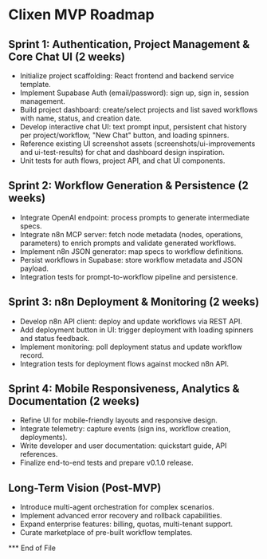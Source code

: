 # Clixen MVP Roadmap

## Sprint 1: Authentication, Project Management & Core Chat UI (2 weeks)
- Initialize project scaffolding: React frontend and backend service template.
- Implement Supabase Auth (email/password): sign up, sign in, session management.
- Build project dashboard: create/select projects and list saved workflows with name, status, and creation date.
- Develop interactive chat UI: text prompt input, persistent chat history per project/workflow, "New Chat" button, and loading spinners.
- Reference existing UI screenshot assets (screenshots/ui-improvements and ui-test-results) for chat and dashboard design inspiration.
- Unit tests for auth flows, project API, and chat UI components.

## Sprint 2: Workflow Generation & Persistence (2 weeks)
- Integrate OpenAI endpoint: process prompts to generate intermediate specs.
 - Integrate n8n MCP server: fetch node metadata (nodes, operations, parameters) to enrich prompts and validate generated workflows.
- Implement n8n JSON generator: map specs to workflow definitions.
- Persist workflows in Supabase: store workflow metadata and JSON payload.
- Integration tests for prompt-to-workflow pipeline and persistence.

## Sprint 3: n8n Deployment & Monitoring (2 weeks)
- Develop n8n API client: deploy and update workflows via REST API.
- Add deployment button in UI: trigger deployment with loading spinners and status feedback.
- Implement monitoring: poll deployment status and update workflow record.
- Integration tests for deployment flows against mocked n8n API.

## Sprint 4: Mobile Responsiveness, Analytics & Documentation (2 weeks)
- Refine UI for mobile-friendly layouts and responsive design.
- Integrate telemetry: capture events (sign ins, workflow creation, deployments).
- Write developer and user documentation: quickstart guide, API references.
- Finalize end-to-end tests and prepare v0.1.0 release.

## Long-Term Vision (Post-MVP)
- Introduce multi-agent orchestration for complex scenarios.
- Implement advanced error recovery and rollback capabilities.
- Expand enterprise features: billing, quotas, multi-tenant support.
- Curate marketplace of pre-built workflow templates.

*** End of File
